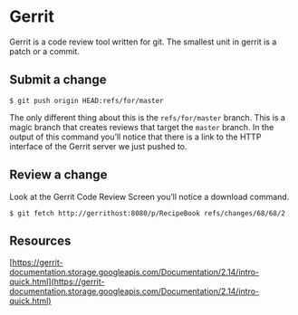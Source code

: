 # Gerrit

Gerrit is a code review tool written for git. The smallest unit in gerrit is a
patch or a commit.

## Submit a change

    $ git push origin HEAD:refs/for/master

The only different thing about this is the `refs/for/master` branch. This is a
magic branch that creates reviews that target the `master` branch. In the output
of this command you’ll notice that there is a link to the HTTP interface of the
 Gerrit server we just pushed to.

## Review a change
Look at the Gerrit Code Review Screen you’ll notice a download command.

    $ git fetch http://gerrithost:8080/p/RecipeBook refs/changes/68/68/2

## Resources
[https://gerrit-documentation.storage.googleapis.com/Documentation/2.14/intro-quick.html](https://gerrit-documentation.storage.googleapis.com/Documentation/2.14/intro-quick.html)
